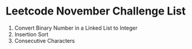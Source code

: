 # Leetcode November Challenge List
1. Convert Binary Number in a Linked List to Integer
2. Insertion Sort
3. Consecutive Characters